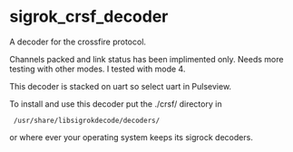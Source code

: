 # sigrok_crsf_decoder
A decoder for the crossfire protocol.

Channels packed and link status has been implimented only. Needs more testing with other modes. I tested with mode 4.

This decoder is stacked on uart so select uart in Pulseview.

To install and use this decoder put the ./crsf/ directory in 

` /usr/share/libsigrokdecode/decoders/`

or where ever your operating system keeps its sigrock decoders. 
